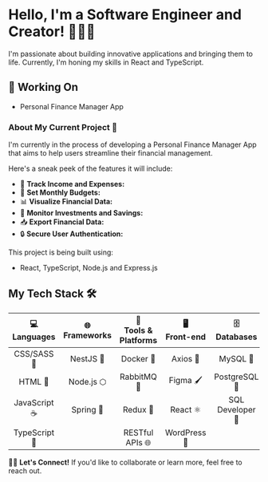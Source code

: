 # Hello, I'm a Software Engineer and Creator! 🚀👋🏽

I'm passionate about building innovative applications and bringing them to life. Currently, I'm honing my skills in React and TypeScript.

## 🔧 Working On
- Personal Finance Manager App 

### About My Current Project 🚀

I'm currently in the process of developing a Personal Finance Manager App that aims to help users streamline their financial management. 

Here's a sneak peek of the features it will include:

- 💸 **Track Income and Expenses:**
- 🎯 **Set Monthly Budgets:** 
- 📊 **Visualize Financial Data:** 
- 🏦 **Monitor Investments and Savings:**
- 📥 **Export Financial Data:** 
- 🔒 **Secure User Authentication:**

This project is being built using:

- React, TypeScript, Node.js and Express.js

## My Tech Stack 🛠️

| <div align="center">💻<br/>Languages</div> | <div align="center">🌐<br/>Frameworks</div> | <div align="center">🧰<br/>Tools & Platforms</div> | <div align="center">🖥️<br/>Front-end</div> | <div align="center">🗄️<br/>Databases</div> | <div align="center">🌟<br/>Miscellaneous</div> |
| :---: | :---: | :---: | :---: | :---: | :---: |
| CSS/SASS 🎨 | NestJS 🦁 | Docker 🐳 | Axios 🚀 | MySQL 🐬 | Bootstrap 🥾 |
| HTML 📄 | Node.js ⬡ | RabbitMQ 🐇 | Figma 🖌️ | PostgreSQL 🐘 | GCP ☁️ |
| JavaScript ☕ | Spring 🌱 | Redux 🔄 | React ⚛️ | SQL Developer 💾 | Postman 📮 |
| TypeScript 🤖 | | RESTful APIs 🌐 | WordPress 📝 | | |

🤝🏽 **Let's Connect!** If you'd like to collaborate or learn more, feel free to reach out.

<!--
⭐ Bonus: Want a sneak peek of my work? Check out my [portfolio](https://yourportfolio.com)!

**Find me on social media:**\
🐦 [Twitter](https://twitter.com/yourusername)\
🔗 [LinkedIn](https://www.linkedin.com/in/yourusername)\
💼 [Dev.to](https://dev.to/yourusername)
-->
